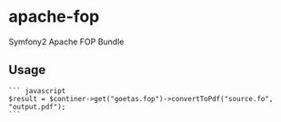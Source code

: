 apache-fop
==========

Symfony2 Apache FOP Bundle

Usage
--------------------

    ``` javascript
    $result = $continer->get("goetas.fop")->convertToPdf("source.fo", "output.pdf");
    ```